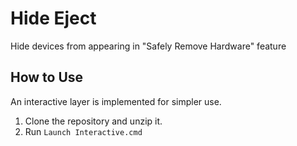 # Hide Eject

Hide devices from appearing in "Safely Remove Hardware" feature

## How to Use

An interactive layer is implemented for simpler use.

1. Clone the repository and unzip it.
2. Run `Launch Interactive.cmd`
